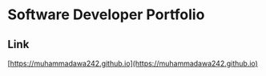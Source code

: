 # Software Developer Portfolio 

## Link
[https://muhammadawa242.github.io](https://muhammadawa242.github.io)
